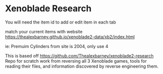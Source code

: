 # Xenoblade Research
You will need the item id to add or edit item in each tab

match your current items with website
https://thealexbarney.github.io/xenoblade2-data/xb2/index.html

ie: Premuim Cylinders from site is 2004, only use 4

This is based off https://github.com/Thealexbarney/xenoblade2-research
Repo for scratch work from reversing all 3 Xenoblade games, tools for reading their files, and information discovered by reverse engineering them.
